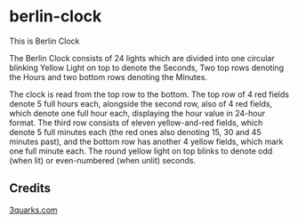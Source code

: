# berlin-clock
 This is Berlin Clock

The Berlin Clock consists of 24 lights which are divided into one circular blinking Yellow Light on top to denote the Seconds, Two top rows denoting the Hours and two bottom rows denoting the Minutes.

The clock is read from the top row to the bottom. The top row of 4 red fields denote 5 full hours each, alongside the second row, also of 4 red fields, which denote one full hour each, displaying the hour value in 24-hour format. The third row consists of eleven yellow-and-red fields, which denote 5 full minutes each (the red ones also denoting 15, 30 and 45 minutes past), and the bottom row has another 4 yellow fields, which mark one full minute each. The round yellow light on top blinks to denote odd (when lit) or even-numbered (when unlit) seconds.



## Credits

[3quarks.com](http://www.3quarks.com/en/BerlinClock/index.html)